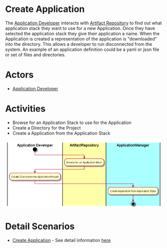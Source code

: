 # Create Application
The [Application Developer](../../Actors/ApplicationDeveloper/README.md) interacts with [Artifact Repository](../../ArtifactRepository/README.md)
to find out what application stack they want to use for a new Application. Once they
have selected the application stack they give their application a name. When the Application is created
a representation of the application is "downloaded" into the directory. This allows a developer to run
disconnected from the system. An example of an application definition could be a yaml or json file or set
of files and directories.

# Actors

* [Application Developer](../../Actors/ApplicationDeveloper/README.md)

# Activities

* Browse for an Application Stack to use for the Application
* Create a Directory for the Project
* Create a Application from the Application Stack

![Image](Activities.png)

# Detail Scenarios

* [Create Application](../../ApplicationManager/CreateApplication/README.md) - See detail information [here](../../Actors/ApplicationDeveloper/README.md#create-application)

